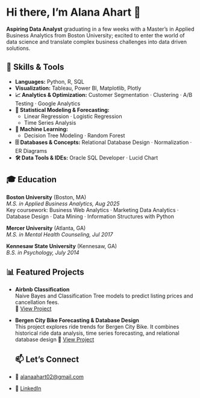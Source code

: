 # Hi there, I’m Alana Ahart 👋

**Aspiring Data Analyst** graduating in a few weeks with a Master’s in Applied Business Analytics from Boston University; excited to enter the world of data science and translate complex business challenges into data driven solutions.

## 🔧 Skills & Tools

- **Languages:** Python, R, SQL  
- **Visualization:** Tableau, Power BI, Matplotlib, Plotly
- **📈 Analytics & Optimization:** Customer Segmentation · Clustering · A/B Testing · Google Analytics   
- **📐 Statistical Modeling & Forecasting:**  
  - Linear Regression · Logistic Regression  
  - Time Series Analysis   
- **🤖 Machine Learning:**  
  - Decision Tree Modeling · Random Forest  
- **🗄 Databases & Concepts:** Relational Database Design · Normalization · ER Diagrams  
- **🛠 Data Tools & IDEs:** Oracle SQL Developer · Lucid Chart

## 🎓 Education

**Boston University** (Boston, MA)  
*M.S. in Applied Business Analytics, Aug 2025*  
Key coursework: Business Web Analytics · Marketing Data Analytics · Database Design · Data Mining · Information Structures with Python 

**Mercer University** (Atlanta, GA)  
*M.S. in Mental Health Counseling, Jul 2017*

**Kennesaw State University** (Kennesaw, GA)  
*B.S. in Psychology, July 2014*


## 📊 Featured Projects

- **Airbnb Classification**  
  Naive Bayes and Classification Tree models to predict listing prices and cancellation fees.  
  🔗 [View Project](https://github.com/alanaahart/AD699-Naive-Bayes-Decision-Tree)  


- **Bergen City Bike Forecasting & Database Design**  
This project explores ride trends for Bergen City Bike. It combines historical ride data analysis, time series forecasting, and relational database design
  🔗 [View Project](https://github.com/your-username/time-series-forecasting)



  ## 📫 Let’s Connect

- 📧 alanaahart02@gmail.com 
- 🔗 [LinkedIn](https://www.linkedin.com/in/alanaahart/)

